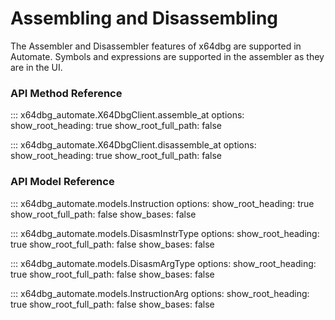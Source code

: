 # Assembling and Disassembling

The Assembler and Disassembler features of x64dbg are supported in Automate. Symbols and expressions are supported in the assembler as they are in the UI.


### API Method Reference


::: x64dbg_automate.X64DbgClient.assemble_at
    options:
        show_root_heading: true
        show_root_full_path: false


::: x64dbg_automate.X64DbgClient.disassemble_at
    options:
        show_root_heading: true
        show_root_full_path: false


### API Model Reference

::: x64dbg_automate.models.Instruction
    options:
        show_root_heading: true
        show_root_full_path: false
        show_bases: false


::: x64dbg_automate.models.DisasmInstrType
    options:
        show_root_heading: true
        show_root_full_path: false
        show_bases: false


::: x64dbg_automate.models.DisasmArgType
    options:
        show_root_heading: true
        show_root_full_path: false
        show_bases: false


::: x64dbg_automate.models.InstructionArg
    options:
        show_root_heading: true
        show_root_full_path: false
        show_bases: false